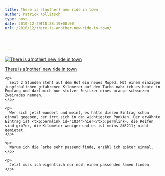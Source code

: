 ```yaml
---
title: There is a(nother) new ride in town
author: Patrick Kollitsch
type: post
date: 2010-12-29T18:28:19+00:00
url: /2010/12/there-is-another-new-ride-in-town/




---
```

<div class="media image">
  <a href="http://www.flickr.com/photos/schreibblogade/5306185590/" title="There is a(nother) new ride in town"><img src="//farm6.static.flickr.com/5244/5306185590_d31679b093_z_d.jpg" alt="There is a(nother) new ride in town" /></p> 
  
  <p>
    There is a(nother) new ride in town
  </p>
  
  <p>
    </a></div> 
    
    <p>
      Seit 2 Stunden steht auf dem Hof ein neues Moped. Mit einem einzigen jungfräulichen gefahrenen Kilometer auf dem Tacho nahm ich es heute in Empfang und darf mich nun stolzer Besitzer eines orange-schwarzen Zweirades nennen.
    </p>
    
    <p>
      Wer sich jetzt wundert und meint, es hätte diesen Eintrag schon einmal gegeben, der irrt sich in den wichtigsten Punkten. Der erwähnte Eintrag ist <txp:permlink id="1834">hier</txp:permlink>, die Reifen sind grö?er, die Kilometer weniger und es ist meins &#8211; nicht gemietet.
    </p>
    
    <p>
      Warum ich die Farbe sehr passend finde, erzähl ich später einmal.
    </p>
    
    <p>
      Jetzt muss ich eigentlich nur noch einen passenden Namen finden.
    </p>